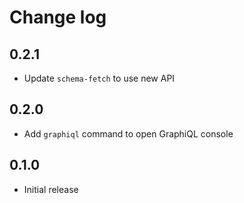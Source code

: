 # Change log

## 0.2.1

* Update `schema-fetch` to use new API

## 0.2.0

* Add `graphiql` command to open GraphiQL console

## 0.1.0

* Initial release
